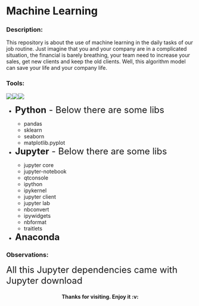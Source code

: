 <h1>Machine Learning</h1>


<h3>Description:</h3>

<p>This repository is about the use of machine learning in the daily tasks of our job routine. Just imagine that you and your company are in a complicated situation, the financial is barely breathing, your team need to increase your sales, get new clients and keep the old clients. Well, this algorithm model can save your life and your company life.</p>


<h3>Tools:</h3><img src="https://img.shields.io/badge/Python-black?style=for-the-badge&logo=python&logoColor=white"/><img src="https://img.shields.io/badge/jupyter-black?style=for-the-badge&logo=jupyter&logoColor=white"/><img src="https://img.shields.io/badge/anaconda-black?style=for-the-badge&logo=anaconda&logoColor=white"/>

<ul type=disc>	
	<li><span style="font-size: 18pt;"> <b>Python</b> - Below there are some libs</span>
	</li>
		<ul>
			<li>pandas</li>
			<li>sklearn</li>
			<li>seaborn</li>
			<li>matplotlib.pyplot</li>
		</ul>
	<li><span style="font-size: 18pt;"><b>Jupyter</b> - Below there are some libs</span>		
	</li>
		<ul>
			<li>jupyter core</li>
			<li>jupyter-notebook</li>
			<li>qtconsole</li>
			<li>ipython</li>
			<li>ipykernel</li>
			<li>jupyter client</li>
			<li>jupyter lab</li>
			<li>nbconvert</li>
			<li>ipywidgets</li>
			<li>nbformat</li>
			<li>traitlets</li>
		</ul>
	<li><span style="font-size: 18pt;"><b>Anaconda</b></span>
	</li>
</ul>

<h3>Observations: </h3><p><span style="font-size: 18pt;">All this Jupyter dependencies came with Jupyter download</span></p>

<h4 align="center">Thanks for visiting. Enjoy it :v:</h4>
